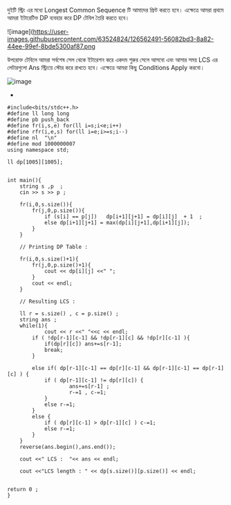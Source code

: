 দুইটি স্ট্রিং এর মধ্যে Longest Common Sequence টি আমাদের প্রিন্ট করতে হবে। এক্ষেত্রে আমরা প্রথমে আমরা ইটারেটিভ DP ব্যবহার করে DP টেবিল তৈরি করতে হবে। 

![image](https://user-images.githubusercontent.com/63524824/126562491-56082bd3-8a82-44ee-99ef-8bde5300af87.png

উপরোক্ত টেবিলে আমরা সর্বশেষ সেল থেকে ইটারেশন করে একদম শুরুর সেলে আসবো এবং আসার সময় LCS এর লেটারগুলো Ans স্ট্রিংয়ে স্টোর করে রাখতে হবে। এক্ষেত্রে আমরা কিছু Conditions Apply করবো।

![image](https://user-images.githubusercontent.com/63524824/126563874-c7b3f563-946c-438a-b92b-f3de0cace41b.png)

-




```
#include<bits/stdc++.h>
#define ll long long
#define pb push_back
#define fr(i,s,e) for(ll i=s;i<e;i++)
#define rfr(i,e,s) for(ll i=e;i>=s;i--)
#define nl  "\n"
#define mod 1000000007
using namespace std;

ll dp[1005][1005];


int main(){
    string s ,p  ;
    cin >> s >> p ;

    fr(i,0,s.size()){
        fr(j,0,p.size()){
            if (s[i] == p[j])   dp[i+1][j+1] = dp[i][j]  + 1  ;
            else dp[i+1][j+1] = max(dp[i][j+1],dp[i+1][j]);
        }
    }

    // Printing DP Table : 
    
    fr(i,0,s.size()+1){
        fr(j,0,p.size()+1){
            cout << dp[i][j] <<" ";
        }
        cout << endl;
    }

    // Resulting LCS : 
    
    ll r = s.size() , c = p.size() ;
    string ans ;
    while(1){
            cout << r <<" "<<c << endl;
        if ( !dp[r-1][c-1] && !dp[r-1][c] && !dp[r][c-1] ){
            if(dp[r][c]) ans+=s[r-1];
            break;
        }

        else if( dp[r-1][c-1] == dp[r][c-1] && dp[r-1][c-1] == dp[r-1][c] ) {
            if ( dp[r-1][c-1] != dp[r][c]) {
                    ans+=s[r-1] ;
                    r-=1 , c-=1;
            }
            else r-=1;
        }
        else {
            if ( dp[r][c-1] > dp[r-1][c] ) c-=1;
            else r-=1;
        }
    }
    reverse(ans.begin(),ans.end());
    
    cout <<" LCS :  "<< ans << endl;
    
    cout <<"LCS length : " << dp[s.size()][p.size()] << endl;


return 0 ;
}

```
